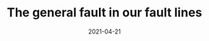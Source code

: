 ---
title: "The general fault in our fault lines"
collection: publications
permalink: /publication/2021-cetincelik-NatureHumBeh
date: 2021-04-21
venue: 'Nature Human Behaviour'
link: 'https://www.nature.com/articles/s41562-021-01092-x'
citation: 'Ruggeri, K., Većkalov, B., Bojanić, L., ..., Çetinçelik, M., ..., Folke, T. (2021). The general fault in our fault lines. Nature Human Behaviour, 5, 1369-1380. doi:10.1038/s41562-021-01092-x.'
---